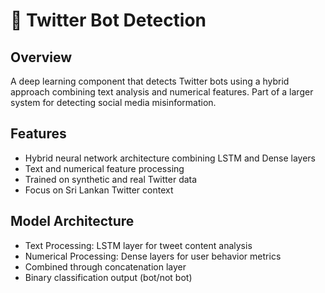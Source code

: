 # 🤖 Twitter Bot Detection

## Overview
A deep learning component that detects Twitter bots using a hybrid approach combining text analysis and numerical features. Part of a larger system for detecting social media misinformation.

## Features
- Hybrid neural network architecture combining LSTM and Dense layers
- Text and numerical feature processing 
- Trained on synthetic and real Twitter data
- Focus on Sri Lankan Twitter context

## Model Architecture

- Text Processing: LSTM layer for tweet content analysis
- Numerical Processing: Dense layers for user behavior metrics
- Combined through concatenation layer
- Binary classification output (bot/not bot)

